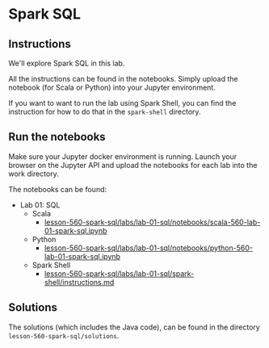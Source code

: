 # Spark SQL

## Instructions

We'll explore Spark SQL in this lab.

All the instructions can be found in the notebooks. Simply upload the notebook (for Scala or Python) into your Jupyter environment.

If you want to want to run the lab using Spark Shell, you can find the instruction for how to do that in the `spark-shell` directory.

## Run the notebooks

Make sure your Jupyter docker environment is running. Launch your browser on the Jupyter API and upload the notebooks for each lab into the work directory.

The notebooks can be found:

* Lab 01: SQL
    * Scala
        * [lesson-560-spark-sql/labs/lab-01-sql/notebooks/scala-560-lab-01-spark-sql.ipynb](lab-01-sql/notebooks/scala-560-lab-01-spark-sql.ipynb)
    * Python
        * [lesson-560-spark-sql/labs/lab-01-sql/notebooks/python-560-lab-01-spark-sql.ipynb](lab-01-sql/notebooks/python-560-lab-01-spark-sql.ipynb)
    * Spark Shell
        * [lesson-560-spark-sql/labs/lab-01-sql/spark-shell/instructions.md](lab-01-sql/spark-shell/instructions.md)

## Solutions

The solutions (which includes the Java code), can be found in the directory `lesson-560-spark-sql/solutions`.
